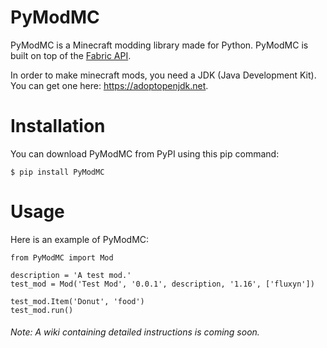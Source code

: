 # PyModMC
PyModMC is a Minecraft modding library made for Python. PyModMC is built on top of the [Fabric API](https://fabricmc.net/).

In order to make minecraft mods, you need a JDK (Java Development Kit). You can get one here: https://adoptopenjdk.net. 


# Installation
You can download PyModMC from PyPI using this pip command:
```
$ pip install PyModMC
```

# Usage
Here is an example of PyModMC:
```
from PyModMC import Mod

description = 'A test mod.'
test_mod = Mod('Test Mod', '0.0.1', description, '1.16', ['fluxyn'])

test_mod.Item('Donut', 'food')
test_mod.run()
```
###### Note: A wiki containing detailed instructions is coming soon.
